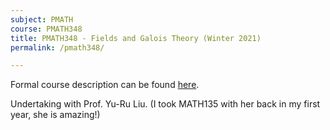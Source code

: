 ```yaml
---
subject: PMATH
course: PMATH348
title: PMATH348 - Fields and Galois Theory (Winter 2021)
permalink: /pmath348/

---
```


Formal course description can be found [here](https://ugradcalendar.uwaterloo.ca/courses/PMATH/348).

Undertaking with Prof. Yu-Ru Liu. (I took MATH135 with her back in my first year, she is amazing!) 